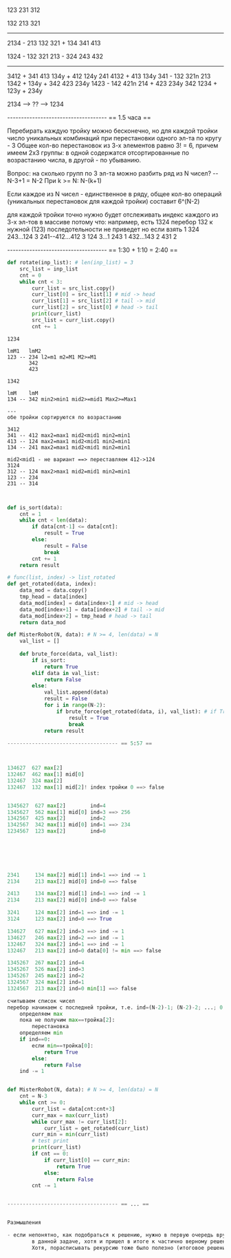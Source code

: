 
123 231 312

132 213 321

----------------------------

2134
    - 213 132 321
    + 134 341 413

1324
    - 132 321 213
    - 324 243 432


---------------
3412 
    + 341 413 134y
    + 412 124y 241
4132
    + 413 134y 341
    - 132 321n 213
1342
    + 134y
    + 342 423 234y
1423
    - 142 421n 214
    + 423 234y 342
1234
    + 123y
    + 234y

2134 --> ?? --> 1234

------------------------------------ == 1.5 часа ==

Перебирать каждую тройку можно бесконечно, но для каждой тройки число уникальных комбинаций при перестановки одного эл-та по кругу - 3
Общее кол-во перестановок из 3-х элементов равно 3! = 6, причем имеем 2х3 группы: в одной содержатся отсортированные по возрастанию числа, в другой - по убыванию.

Вопрос: на сколько групп по 3 эл-та можно разбить ряд из N чисел? -- N-3+1 = N-2
При k >= N: N-(k+1) 


Если каждое из N чисел - единственное в ряду, общее кол-во операций (уникальных перестановок для каждой тройки) составит 6^(N-2) 






для каждой тройки точно нужно будет отслеживать индекс каждого из 3-х эл-тов в массиве
потому что:
например, есть 1324
перебор 132 к нужной (123) последотельности не приведет
но если взять 1 324
                243...124 3
                      241--412...412 3
                                 124 3...1 243
                                         1 432...143 2
                                                 431 2


------------------------------------ == 1:30 + 1:10 = 2:40 ==


```python
def rotate(inp_list): # len(inp_list) = 3
    src_list = inp_list
    cnt = 0
    while cnt < 3:
        curr_list = src_list.copy()
        curr_list[0] = src_list[1] # mid -> head
        curr_list[1] = src_list[2] # tail -> mid
        curr_list[2] = src_list[0] # head -> tail
        print(curr_list)
        src_list = curr_list.copy()
        cnt += 1
```

```
1234

lmM1   lmM2
123 -- 234 l2=m1 m2=M1 M2>=M1
       342
       423

1342

lmM    lmM
134 -- 342 min2>min1 mid2>=mid1 Max2>=Max1

---
обе тройки сортируются по возрастанию

3412
341 -- 412 max2=max1 mid2<mid1 min2=min1
413 -- 124 max2=max1 mid2<mid1 min2=min1
134 -- 241 max2=max1 mid2<mid1 min2=min1

mid2<mid1 - не вариант ==> переставляем 412->124
3124
312 -- 124 max2>max1 mid2=mid1 min2=min1
123 -- 234
231 -- 314


```

```python

def is_sort(data):
    cnt = 1
    while cnt < len(data):
        if data[cnt-1] <= data[cnt]:
            result = True
        else:
            result = False
            break
        cnt += 1
    return result

# func(list, index) -> list_rotated
def get_rotated(data, index):
    data_mod = data.copy()
    tmp_head = data[index]
    data_mod[index] = data[index+1] # mid -> head
    data_mod[index+1] = data[index+2] # tail -> mid
    data_mod[index+2] = tmp_head # head -> tail
    return data_mod

def MisterRobot(N, data): # N >= 4, len(data) = N
    val_list = []
    
    def brute_force(data, val_list):
        if is_sort:
            return True
        elif data in val_list:
            return False
        else:
            val_list.append(data)
            result = False
            for i in range(N-2):
                if brute_force(get_rotated(data, i), val_list): # if True
                    result = True
                    break
            return result
        
------------------------------------ == 5:57 ==



134627  627 max[2]
132467  462 max[1] mid[0]
132467  324 max[2]
132467  132 max[1] mid[2]! index тройки 0 ==> false


1345627  627 max[2]        ind=4 
1345627  562 max[1] mid[0] ind=3 ==> 256
1342567  425 max[2]        ind=2 
1342567  342 max[1] mid[0] ind=1 ==> 234
1234567  123 max[2]        ind=0 
                                 
                                 
                                 



2341     134 max[2] mid[1] ind=1 ==> ind -= 1
2134     213 max[2] mid[0] ind=0 ==> false

2413     134 max[2] mid[1] ind=1 ==> ind -= 1
2134     213 max[2] mid[0] ind=0 ==> false

3241     124 max[2] ind=1 ==> ind -= 1
3124     123 max[2] ind=0 ==> True

134627   627 max[2] ind=3 ==> ind -= 1
134627   246 max[2] ind=2 ==> ind -= 1
132467   324 max[2] ind=1 ==> ind -= 1
132467   213 max[2] ind=0 data[0] != min ==> false

1345267  267 max[2] ind=4 
1345267  526 max[2] ind=3 
1345267  245 max[2] ind=2 
1324567  324 max[2] ind=1 
1324567  213 max[2] ind=0 min[1] ==> false

считываем список чисел
перебор начинаем с последней тройки, т.е. ind=(N-2)-1; (N-2)-2; ...; 0
    определяем max
    пока не получим max==тройка[2]:
        перестановка
    определяем min
    if ind==0:
        если min==тройка[0]:
            return True
        else:
            return False
    ind -= 1


def MisterRobot(N, data): # N >= 4, len(data) = N
    cnt = N-3
    while cnt >= 0:
        curr_list = data[cnt:cnt+3]
        curr_max = max(curr_list)
        while curr_max != curr_list[2]:
            curr_list = get_rotated(curr_list)
        curr_min = min(curr_list)
        # test print
        print(curr_list)
        if cnt == 0:
            if curr_list[0] == curr_min:
                return True
            else:
                return False
        cnt -= 1


------------------------------------ == ... ==


Размышления

- если непонятно, как подобраться к решению, нужно в первую очередь вручную поделать операции , представленные в примерах (если даны), на предложенных данных
        в данной задаче, хотя и пришел в итоге к частично верному решению с помощью рекурсии, рабочее решение свелось к простому перебору. При этом, оно "лежало на поверхности" - стоило изначально взять и повыполнять аналогичные действия на похожих массивах. 
        Хотя, порасписывать рекурсию тоже было полезно (итоговое решение сходу нашлось после этого), тем не менее можно было уложиться быстрее.
